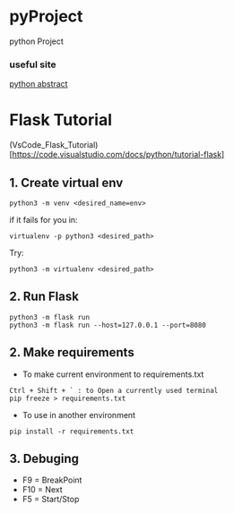 # pyProject
python Project

### useful site
[python abstract](http://book.pythontips.com/en/latest/classes.html)

# Flask Tutorial
(VsCode_Flask_Tutorial)[https://code.visualstudio.com/docs/python/tutorial-flask]

## 1. Create virtual env
```console
python3 -m venv <desired_name=env>
```
if it fails for you in:
```console
virtualenv -p python3 <desired_path>
```
Try:
```console
python3 -m virtualenv <desired_path>
```
## 2. Run Flask
```console
python3 -m flask run
python3 -m flask run --host=127.0.0.1 --port=8080
```
## 2. Make requirements
* To make current environment to requirements.txt
```console
Ctrl + Shift + ` : to Open a currently used terminal
pip freeze > requirements.txt
```
* To use in another environment
```console
pip install -r requirements.txt
```
## 3. Debuging
* F9 = BreakPoint
* F10 = Next
* F5 = Start/Stop